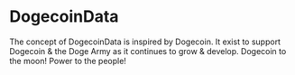 # DogecoinData
The concept of DogecoinData is inspired by Dogecoin. It exist to support Dogecoin &amp; the Doge Army as it continues to grow &amp; develop. Dogecoin to the moon! Power to the people! 
